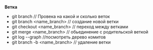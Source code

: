 **Ветка**
- git branch // Провека на какой и сколько веток 
- git branch <name_branch> // создание новой ветки 
- git checkout <name_branch> //  переход между ветками
- git merge <name_branch>  // обьединение с родительской веткой 
- git log --graph //посмотреть дерево комитов 
- git branch -b <name_branch> // удаление ветки 